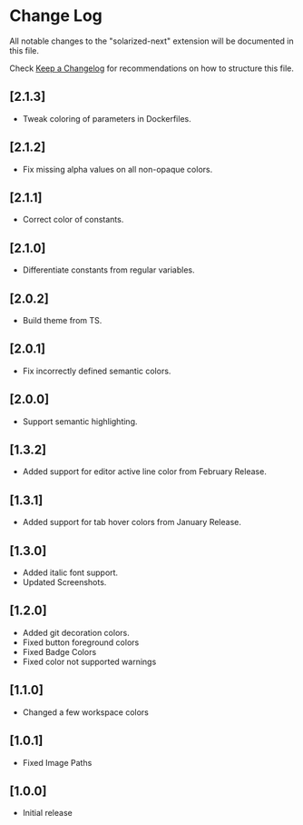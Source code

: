 # Change Log

All notable changes to the "solarized-next" extension will be documented in this
file.

Check [Keep a Changelog](http://keepachangelog.com/) for recommendations on how
to structure this file.

## [2.1.3]

- Tweak coloring of parameters in Dockerfiles.

## [2.1.2]

- Fix missing alpha values on all non-opaque colors.

## [2.1.1]

- Correct color of constants.

## [2.1.0]

- Differentiate constants from regular variables.

## [2.0.2]

- Build theme from TS.

## [2.0.1]

- Fix incorrectly defined semantic colors.

## [2.0.0]

- Support semantic highlighting.

## [1.3.2]

- Added support for editor active line color from February Release.

## [1.3.1]

- Added support for tab hover colors from January Release.

## [1.3.0]

- Added italic font support.
- Updated Screenshots.

## [1.2.0]

- Added git decoration colors.
- Fixed button foreground colors
- Fixed Badge Colors
- Fixed color not supported warnings

## [1.1.0]

- Changed a few workspace colors

## [1.0.1]

- Fixed Image Paths

## [1.0.0]

- Initial release
